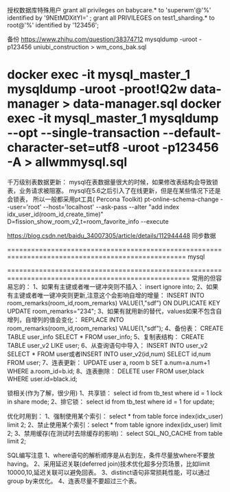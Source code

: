 授权数据库特殊用户
grant all privileges on babycare.* to 'superwm'@'%' identified by '9NEtMDXitYI=' ;
grant all PRIVILEGES on test1_sharding.* to root@'%' identified by '123456';


备份
https://www.zhihu.com/question/38374712
mysqldump -uroot -p123456  uniubi_construction > wm_cons_bak.sql

docker exec -it mysql_master_1 mysqldump -uroot -proot!Q2w  data-manager > data-manager.sql
docker exec -it mysql_master_1 mysqldump --opt --single-transaction  --default-character-set=utf8  -uroot -p123456 -A > allwmmysql.sql
=========================================================
千万级别表数据更新：
    mysql在表数据量很大的时候，如果修改表结构会导致锁表，业务请求被阻塞。
    mysql在5.6之后引入了在线更新，但是在某些情况下还是会锁表，
    所以一般都采用pt工具( Percona Toolkit)
    pt-online-schema-change --user='root' --host='localhost' --ask-pass --alter "add index idx_user_id(room_id,create_time)"
D=fission_show_room_v2,t=room_favorite_info --execute

https://blog.csdn.net/baidu_34007305/article/details/112944448 同步数据


===================================================================================================
mysql




====================================================================================================
常用的但容易忘的：
    1、如果有主键或者唯一键冲突则不插入： insert ignore into;
    2、如果有主键或者唯一键冲突则更新,注意这个会影响自增的增量： INSERT INTO room_remarks(room_id,room_remarks) VALUE(1,"sdf") ON DUPLICATE KEY UPDATE room_remarks="234";
    3、如果有就用新的替代，values如果不包含自增列，自增列的值会变化： REPLACE INTO room_remarks(room_id,room_remarks) VALUE(1,"sdf");
    4、备份表： CREATE TABLE user_info SELECT * FROM user_info;
    5、复制表结构： CREATE TABLE user_v2 LIKE user;
    6、从查询语句中导入： INSERT INTO user_v2 SELECT * FROM user或者INSERT INTO user_v2(id,num) SELECT id,num FROM user;
    7、连表更新： UPDATE user a, room b SET a.num=a.num+1 WHERE a.room_id=b.id;
    8、连表删除： DELETE user FROM user,black WHERE user.id=black.id;

锁相关(作为了解，很少用)
    1、共享锁： select id from tb_test where id = 1 lock in share mode;
    2、排它锁： select id from tb_test where id = 1 for update;

优化时用到：
1、强制使用某个索引： select * from table force index(idx_user) limit 2;
2、禁止使用某个索引：select * from table ignore index(idx_user) limit 2;
3、禁用缓存(在测试时去除缓存的影响)： select SQL_NO_CACHE from table limit 2;

SQL编写注意
    1、where语句的解析顺序是从右到左，条件尽量放where不要放having。
    2、采用延迟关联(deferred join)技术优化超多分页场景，比如limit 10000,10,延迟关联可以避免回表。
    3、distinct语句非常损耗性能，可以通过group by来优化。
    4、连表尽量不要超过三个表。